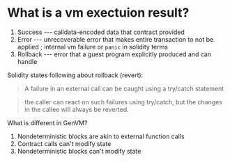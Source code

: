 # What is a vm exectuion result?

1. Success --- calldata-encoded data that contract provided
2. Error --- unrecoverable error that makes entire transaction to not be applied ; internal vm failure or `panic` in solidity terms
3. Rollback --- error that a guest program explicitly produced and can handle

Solidity states following about rollback (revert):

> A failure in an external call can be caught using a try/catch statement

> the caller can react on such failures using try/catch, but the changes in the callee will always be reverted.

What is different in GenVM?
1. Nondeterministic blocks are akin to external function calls
2. Contract calls can't modify state
3. Nondeterministic blocks can't modify state
